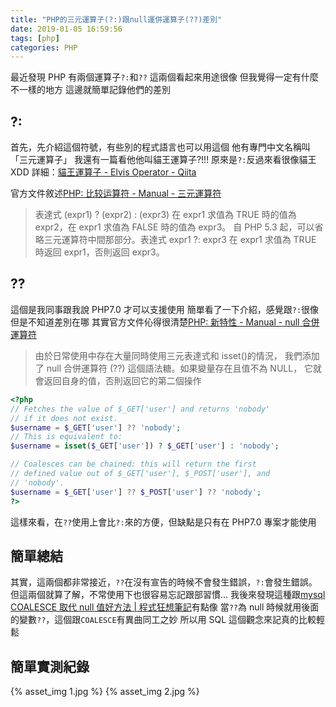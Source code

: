 ```yaml
---
title: "PHP的三元運算子(?:)跟null運併運算子(??)差別"
date: 2019-01-05 16:59:56
tags: [php]
categories: PHP
---
```


最近發現 PHP 有兩個運算子`?:`和`??`
這兩個看起來用途很像
但我覺得一定有什麼不一樣的地方
這邊就簡單記錄他們的差別

<!--more-->

## ?:

首先，先介紹這個符號，有些別的程式語言也可以用這個
他有專門中文名稱叫「三元運算子」
我還有一篇看他他叫貓王運算子?!!!
原來是`?:`反過來看很像貓王 XDD
詳細：[貓王運算子 - Elvis Operator - Qiita](https://qiita.com/vc7/items/5519b3721377362d7c1d)

官方文件敘述[PHP: 比较运算符 - Manual - 三元運算符 ](http://php.net/manual/zh/language.operators.comparison.php#language.operators.comparison.ternary)

> 表達式 (expr1) ? (expr2) : (expr3) 在 expr1 求值為 TRUE 時的值為 expr2，在 expr1 求值為 FALSE 時的值為 expr3。
> 自 PHP 5.3 起，可以省略三元運算符中間那部分。表達式 expr1 ?: expr3 在 expr1 求值為 TRUE 時返回 expr1，否則返回 expr3。

## ??

這個是我同事跟我說 PHP7.0 才可以支援使用
簡單看了一下介紹，感覺跟`?:`很像
但是不知道差別在哪
其實官方文件伈得很清楚[PHP: 新特性 - Manual - null 合併運算符](http://php.net/manual/zh/migration70.new-features.php#migration70.new-features.null-coalesce-op)

> 由於日常使用中存在大量同時使用三元表達式和 isset()的情況， 我們添加了 null 合併運算符 (??) 這個語法糖。如果變量存在且值不為 NULL， 它就會返回自身的值，否則返回它的第二個操作

```php
<?php
// Fetches the value of $_GET['user'] and returns 'nobody'
// if it does not exist.
$username = $_GET['user'] ?? 'nobody';
// This is equivalent to:
$username = isset($_GET['user']) ? $_GET['user'] : 'nobody';

// Coalesces can be chained: this will return the first
// defined value out of $_GET['user'], $_POST['user'], and
// 'nobody'.
$username = $_GET['user'] ?? $_POST['user'] ?? 'nobody';
?>
```

這樣來看，在`??`使用上會比`?:`來的方便，但缺點是只有在 PHP7.0 專案才能使用

## 簡單總結

其實，這兩個都非常接近，`??`在沒有宣告的時候不會發生錯誤，`?:`會發生錯誤。
但這兩個就算了解，不常使用下也很容易忘記跟部習慣...
我後來發現這種跟[mysql COALESCE 取代 null 值好方法 | 程式狂想筆記](https://malagege.github.io/blog/2018/07/19/mysql-COALESCE-%E5%8F%96%E4%BB%A3null%E5%80%BC%E5%A5%BD%E6%96%B9%E6%B3%95/)有點像
當`??`為 null 時候就用後面的變數`??`，這個跟`COALESCE`有異曲同工之妙
所以用 SQL 這個觀念來記真的比較輕鬆

## 簡單實測紀錄

{% asset_img 1.jpg  %}
{% asset_img 2.jpg  %}
